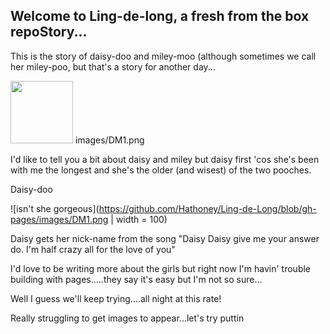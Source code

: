 ## Welcome to Ling-de-long, a fresh from the box repoStory...

This is the story of daisy-doo and miley-moo (although sometimes we call her miley-poo, but that's a story for another day...

<img src="images/DM1.png" width="100">
images/DM1.png

I'd like to tell you a bit about daisy and miley but daisy first 'cos she's been with me the longest and she's the older (and wisest) of the two pooches.

Daisy-doo

![isn't she gorgeous](https://github.com/Hathoney/Ling-de-Long/blob/gh-pages/images/DM1.png | width = 100)

Daisy gets her nick-name from the song "Daisy Daisy give me your answer do. I'm half crazy all for the love of you"

I'd love to be writing more about the girls but right now I'm havin' trouble building with pages.....they say it's easy but I'm not so sure...

Well I guess we'll keep trying....all night at this rate!

Really struggling to get images to appear...let's try puttin


```
